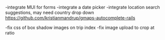 -integrate MUI for forms
-integrate a date picker 
-integrate location search suggestions, may need country drop down
https://github.com/kristianmandrup/gmaps-autocomplete-rails

-fix css of box shadow images on trip index
-fix image upload to crop at ratio
